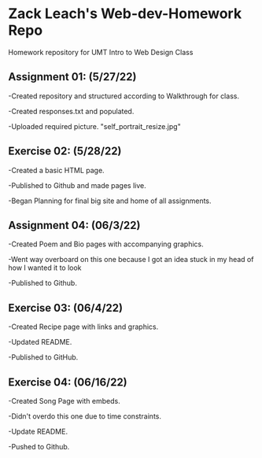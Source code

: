 # Zack Leach's Web-dev-Homework Repo

Homework repository for UMT Intro to Web Design Class

## Assignment 01:  (5/27/22)

-Created repository and structured according to Walkthrough for class.

-Created responses.txt and populated.

-Uploaded required picture. "self_portrait_resize.jpg"


## Exercise 02: (5/28/22)

-Created a basic HTML page.

-Published to Github and made pages live.

-Began Planning for final big site and home of all assignments.


## Assignment 04:  (06/3/22)

-Created Poem and Bio pages with accompanying graphics.

-Went way overboard on this one because I got an idea stuck in my head of how I wanted it to look

-Published to Github.


## Exercise 03:  (06/4/22)

-Created Recipe page with links and graphics.

-Updated README.

-Published to GitHub. 


## Exercise 04: (06/16/22)

-Created Song Page with embeds.

-Didn't overdo this one due to time constraints.

-Update README.

-Pushed to Github.
